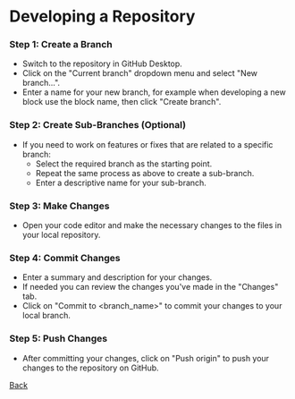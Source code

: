 # Developing a Repository

### Step 1: Create a Branch
- Switch to the repository in GitHub Desktop.
- Click on the "Current branch" dropdown menu and select "New branch...".
- Enter a name for your new branch, for example when developing a new block use the block name, then click "Create branch".

### Step 2: Create Sub-Branches (Optional)
- If you need to work on features or fixes that are related to a specific branch:
  - Select the required branch as the starting point.
  - Repeat the same process as above to create a sub-branch.
  - Enter a descriptive name for your sub-branch.

### Step 3: Make Changes
- Open your code editor and make the necessary changes to the files in your local repository.

### Step 4: Commit Changes
- Enter a summary and description for your changes.
- If needed you can review the changes you've made in the "Changes" tab.
- Click on "Commit to <branch_name>" to commit your changes to your local branch.

### Step 5: Push Changes
- After committing your changes, click on "Push origin" to push your changes to the repository on GitHub.

[Back](../GitHub/GitHub.md)
